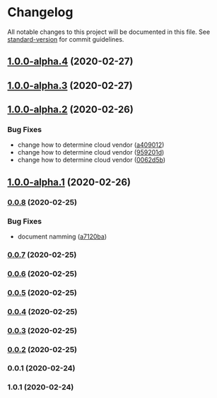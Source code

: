 # Changelog

All notable changes to this project will be documented in this file. See [standard-version](https://github.com/conventional-changelog/standard-version) for commit guidelines.

## [1.0.0-alpha.4](https://github.com/diegotremper/aws-serverless-restful-wrapper/compare/v1.0.0-alpha.3...v1.0.0-alpha.4) (2020-02-27)

## [1.0.0-alpha.3](https://github.com/diegotremper/aws-serverless-restful-wrapper/compare/v1.0.0-alpha.2...v1.0.0-alpha.3) (2020-02-27)

## [1.0.0-alpha.2](https://github.com/diegotremper/aws-serverless-restful-wrapper/compare/v1.0.0-alpha.1...v1.0.0-alpha.2) (2020-02-26)


### Bug Fixes

* change how to determine cloud vendor ([a409012](https://github.com/diegotremper/aws-serverless-restful-wrapper/commit/a409012c631be777746e351748c8428c79ee0807))
* change how to determine cloud vendor ([959201d](https://github.com/diegotremper/aws-serverless-restful-wrapper/commit/959201d064893e321678ec4037b1827176894ceb))
* change how to determine cloud vendor ([0062d5b](https://github.com/diegotremper/aws-serverless-restful-wrapper/commit/0062d5b2bbe1e6f343dbf0e227ed50bc559839d9))

## [1.0.0-alpha.1](https://github.com/diegotremper/aws-serverless-restful-wrapper/compare/v0.0.8...v1.0.0-alpha.1) (2020-02-26)

### [0.0.8](https://github.com/diegotremper/aws-serverless-restful-wrapper/compare/v0.0.7...v0.0.8) (2020-02-25)


### Bug Fixes

* document namming ([a7120ba](https://github.com/diegotremper/aws-serverless-restful-wrapper/commit/a7120ba3362961b797f2e8487cf7e22995f07f9e))

### [0.0.7](https://github.com/diegotremper/aws-serverless-restful-wrapper/compare/v0.0.6...v0.0.7) (2020-02-25)

### [0.0.6](https://github.com/diegotremper/aws-serverless-restful-wrapper/compare/v0.0.5...v0.0.6) (2020-02-25)

### [0.0.5](https://github.com/diegotremper/aws-serverless-restful-wrapper/compare/v0.0.4...v0.0.5) (2020-02-25)

### [0.0.4](https://github.com/diegotremper/aws-serverless-restful-wrapper/compare/v0.0.3...v0.0.4) (2020-02-25)

### [0.0.3](https://github.com/diegotremper/aws-serverless-restful-wrapper/compare/v0.0.2...v0.0.3) (2020-02-25)

### [0.0.2](https://github.com/YOUR_GITHUB_USER_NAME/aws-serverless-restful-wrapper/compare/v0.0.1...v0.0.2) (2020-02-25)

### 0.0.1 (2020-02-24)

### 1.0.1 (2020-02-24)
